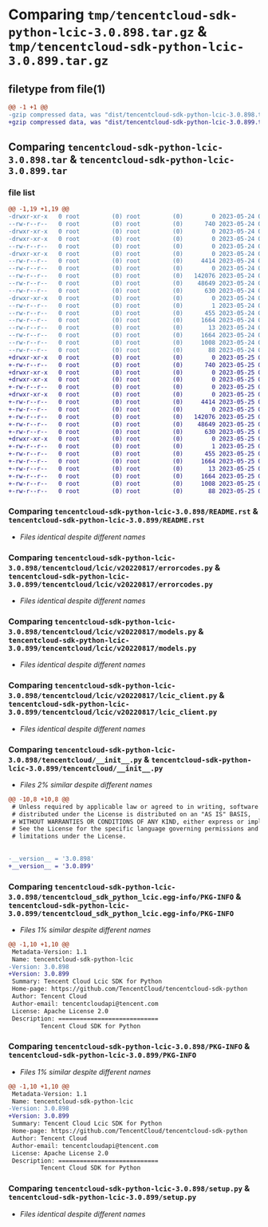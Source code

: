 # Comparing `tmp/tencentcloud-sdk-python-lcic-3.0.898.tar.gz` & `tmp/tencentcloud-sdk-python-lcic-3.0.899.tar.gz`

## filetype from file(1)

```diff
@@ -1 +1 @@
-gzip compressed data, was "dist/tencentcloud-sdk-python-lcic-3.0.898.tar", last modified: Wed May 24 02:00:34 2023, max compression
+gzip compressed data, was "dist/tencentcloud-sdk-python-lcic-3.0.899.tar", last modified: Thu May 25 00:30:21 2023, max compression
```

## Comparing `tencentcloud-sdk-python-lcic-3.0.898.tar` & `tencentcloud-sdk-python-lcic-3.0.899.tar`

### file list

```diff
@@ -1,19 +1,19 @@
-drwxr-xr-x   0 root         (0) root         (0)        0 2023-05-24 02:00:34.000000 tencentcloud-sdk-python-lcic-3.0.898/
--rw-r--r--   0 root         (0) root         (0)      740 2023-05-24 02:00:34.000000 tencentcloud-sdk-python-lcic-3.0.898/README.rst
-drwxr-xr-x   0 root         (0) root         (0)        0 2023-05-24 02:00:34.000000 tencentcloud-sdk-python-lcic-3.0.898/tencentcloud/
-drwxr-xr-x   0 root         (0) root         (0)        0 2023-05-24 02:00:34.000000 tencentcloud-sdk-python-lcic-3.0.898/tencentcloud/lcic/
--rw-r--r--   0 root         (0) root         (0)        0 2023-05-24 02:00:34.000000 tencentcloud-sdk-python-lcic-3.0.898/tencentcloud/lcic/__init__.py
-drwxr-xr-x   0 root         (0) root         (0)        0 2023-05-24 02:00:34.000000 tencentcloud-sdk-python-lcic-3.0.898/tencentcloud/lcic/v20220817/
--rw-r--r--   0 root         (0) root         (0)     4414 2023-05-24 02:00:34.000000 tencentcloud-sdk-python-lcic-3.0.898/tencentcloud/lcic/v20220817/errorcodes.py
--rw-r--r--   0 root         (0) root         (0)        0 2023-05-24 02:00:34.000000 tencentcloud-sdk-python-lcic-3.0.898/tencentcloud/lcic/v20220817/__init__.py
--rw-r--r--   0 root         (0) root         (0)   142076 2023-05-24 02:00:34.000000 tencentcloud-sdk-python-lcic-3.0.898/tencentcloud/lcic/v20220817/models.py
--rw-r--r--   0 root         (0) root         (0)    48649 2023-05-24 02:00:34.000000 tencentcloud-sdk-python-lcic-3.0.898/tencentcloud/lcic/v20220817/lcic_client.py
--rw-r--r--   0 root         (0) root         (0)      630 2023-05-24 02:00:34.000000 tencentcloud-sdk-python-lcic-3.0.898/tencentcloud/__init__.py
-drwxr-xr-x   0 root         (0) root         (0)        0 2023-05-24 02:00:34.000000 tencentcloud-sdk-python-lcic-3.0.898/tencentcloud_sdk_python_lcic.egg-info/
--rw-r--r--   0 root         (0) root         (0)        1 2023-05-24 02:00:34.000000 tencentcloud-sdk-python-lcic-3.0.898/tencentcloud_sdk_python_lcic.egg-info/dependency_links.txt
--rw-r--r--   0 root         (0) root         (0)      455 2023-05-24 02:00:34.000000 tencentcloud-sdk-python-lcic-3.0.898/tencentcloud_sdk_python_lcic.egg-info/SOURCES.txt
--rw-r--r--   0 root         (0) root         (0)     1664 2023-05-24 02:00:34.000000 tencentcloud-sdk-python-lcic-3.0.898/tencentcloud_sdk_python_lcic.egg-info/PKG-INFO
--rw-r--r--   0 root         (0) root         (0)       13 2023-05-24 02:00:34.000000 tencentcloud-sdk-python-lcic-3.0.898/tencentcloud_sdk_python_lcic.egg-info/top_level.txt
--rw-r--r--   0 root         (0) root         (0)     1664 2023-05-24 02:00:34.000000 tencentcloud-sdk-python-lcic-3.0.898/PKG-INFO
--rw-r--r--   0 root         (0) root         (0)     1008 2023-05-24 02:00:34.000000 tencentcloud-sdk-python-lcic-3.0.898/setup.py
--rw-r--r--   0 root         (0) root         (0)       88 2023-05-24 02:00:34.000000 tencentcloud-sdk-python-lcic-3.0.898/setup.cfg
+drwxr-xr-x   0 root         (0) root         (0)        0 2023-05-25 00:30:21.000000 tencentcloud-sdk-python-lcic-3.0.899/
+-rw-r--r--   0 root         (0) root         (0)      740 2023-05-25 00:30:21.000000 tencentcloud-sdk-python-lcic-3.0.899/README.rst
+drwxr-xr-x   0 root         (0) root         (0)        0 2023-05-25 00:30:21.000000 tencentcloud-sdk-python-lcic-3.0.899/tencentcloud/
+drwxr-xr-x   0 root         (0) root         (0)        0 2023-05-25 00:30:21.000000 tencentcloud-sdk-python-lcic-3.0.899/tencentcloud/lcic/
+-rw-r--r--   0 root         (0) root         (0)        0 2023-05-25 00:30:21.000000 tencentcloud-sdk-python-lcic-3.0.899/tencentcloud/lcic/__init__.py
+drwxr-xr-x   0 root         (0) root         (0)        0 2023-05-25 00:30:21.000000 tencentcloud-sdk-python-lcic-3.0.899/tencentcloud/lcic/v20220817/
+-rw-r--r--   0 root         (0) root         (0)     4414 2023-05-25 00:30:21.000000 tencentcloud-sdk-python-lcic-3.0.899/tencentcloud/lcic/v20220817/errorcodes.py
+-rw-r--r--   0 root         (0) root         (0)        0 2023-05-25 00:30:21.000000 tencentcloud-sdk-python-lcic-3.0.899/tencentcloud/lcic/v20220817/__init__.py
+-rw-r--r--   0 root         (0) root         (0)   142076 2023-05-25 00:30:21.000000 tencentcloud-sdk-python-lcic-3.0.899/tencentcloud/lcic/v20220817/models.py
+-rw-r--r--   0 root         (0) root         (0)    48649 2023-05-25 00:30:21.000000 tencentcloud-sdk-python-lcic-3.0.899/tencentcloud/lcic/v20220817/lcic_client.py
+-rw-r--r--   0 root         (0) root         (0)      630 2023-05-25 00:30:21.000000 tencentcloud-sdk-python-lcic-3.0.899/tencentcloud/__init__.py
+drwxr-xr-x   0 root         (0) root         (0)        0 2023-05-25 00:30:21.000000 tencentcloud-sdk-python-lcic-3.0.899/tencentcloud_sdk_python_lcic.egg-info/
+-rw-r--r--   0 root         (0) root         (0)        1 2023-05-25 00:30:21.000000 tencentcloud-sdk-python-lcic-3.0.899/tencentcloud_sdk_python_lcic.egg-info/dependency_links.txt
+-rw-r--r--   0 root         (0) root         (0)      455 2023-05-25 00:30:21.000000 tencentcloud-sdk-python-lcic-3.0.899/tencentcloud_sdk_python_lcic.egg-info/SOURCES.txt
+-rw-r--r--   0 root         (0) root         (0)     1664 2023-05-25 00:30:21.000000 tencentcloud-sdk-python-lcic-3.0.899/tencentcloud_sdk_python_lcic.egg-info/PKG-INFO
+-rw-r--r--   0 root         (0) root         (0)       13 2023-05-25 00:30:21.000000 tencentcloud-sdk-python-lcic-3.0.899/tencentcloud_sdk_python_lcic.egg-info/top_level.txt
+-rw-r--r--   0 root         (0) root         (0)     1664 2023-05-25 00:30:21.000000 tencentcloud-sdk-python-lcic-3.0.899/PKG-INFO
+-rw-r--r--   0 root         (0) root         (0)     1008 2023-05-25 00:30:21.000000 tencentcloud-sdk-python-lcic-3.0.899/setup.py
+-rw-r--r--   0 root         (0) root         (0)       88 2023-05-25 00:30:21.000000 tencentcloud-sdk-python-lcic-3.0.899/setup.cfg
```

### Comparing `tencentcloud-sdk-python-lcic-3.0.898/README.rst` & `tencentcloud-sdk-python-lcic-3.0.899/README.rst`

 * *Files identical despite different names*

### Comparing `tencentcloud-sdk-python-lcic-3.0.898/tencentcloud/lcic/v20220817/errorcodes.py` & `tencentcloud-sdk-python-lcic-3.0.899/tencentcloud/lcic/v20220817/errorcodes.py`

 * *Files identical despite different names*

### Comparing `tencentcloud-sdk-python-lcic-3.0.898/tencentcloud/lcic/v20220817/models.py` & `tencentcloud-sdk-python-lcic-3.0.899/tencentcloud/lcic/v20220817/models.py`

 * *Files identical despite different names*

### Comparing `tencentcloud-sdk-python-lcic-3.0.898/tencentcloud/lcic/v20220817/lcic_client.py` & `tencentcloud-sdk-python-lcic-3.0.899/tencentcloud/lcic/v20220817/lcic_client.py`

 * *Files identical despite different names*

### Comparing `tencentcloud-sdk-python-lcic-3.0.898/tencentcloud/__init__.py` & `tencentcloud-sdk-python-lcic-3.0.899/tencentcloud/__init__.py`

 * *Files 2% similar despite different names*

```diff
@@ -10,8 +10,8 @@
 # Unless required by applicable law or agreed to in writing, software
 # distributed under the License is distributed on an "AS IS" BASIS,
 # WITHOUT WARRANTIES OR CONDITIONS OF ANY KIND, either express or implied.
 # See the License for the specific language governing permissions and
 # limitations under the License.
 
 
-__version__ = '3.0.898'
+__version__ = '3.0.899'
```

### Comparing `tencentcloud-sdk-python-lcic-3.0.898/tencentcloud_sdk_python_lcic.egg-info/PKG-INFO` & `tencentcloud-sdk-python-lcic-3.0.899/tencentcloud_sdk_python_lcic.egg-info/PKG-INFO`

 * *Files 1% similar despite different names*

```diff
@@ -1,10 +1,10 @@
 Metadata-Version: 1.1
 Name: tencentcloud-sdk-python-lcic
-Version: 3.0.898
+Version: 3.0.899
 Summary: Tencent Cloud Lcic SDK for Python
 Home-page: https://github.com/TencentCloud/tencentcloud-sdk-python
 Author: Tencent Cloud
 Author-email: tencentcloudapi@tencent.com
 License: Apache License 2.0
 Description: ============================
         Tencent Cloud SDK for Python
```

### Comparing `tencentcloud-sdk-python-lcic-3.0.898/PKG-INFO` & `tencentcloud-sdk-python-lcic-3.0.899/PKG-INFO`

 * *Files 1% similar despite different names*

```diff
@@ -1,10 +1,10 @@
 Metadata-Version: 1.1
 Name: tencentcloud-sdk-python-lcic
-Version: 3.0.898
+Version: 3.0.899
 Summary: Tencent Cloud Lcic SDK for Python
 Home-page: https://github.com/TencentCloud/tencentcloud-sdk-python
 Author: Tencent Cloud
 Author-email: tencentcloudapi@tencent.com
 License: Apache License 2.0
 Description: ============================
         Tencent Cloud SDK for Python
```

### Comparing `tencentcloud-sdk-python-lcic-3.0.898/setup.py` & `tencentcloud-sdk-python-lcic-3.0.899/setup.py`

 * *Files identical despite different names*


